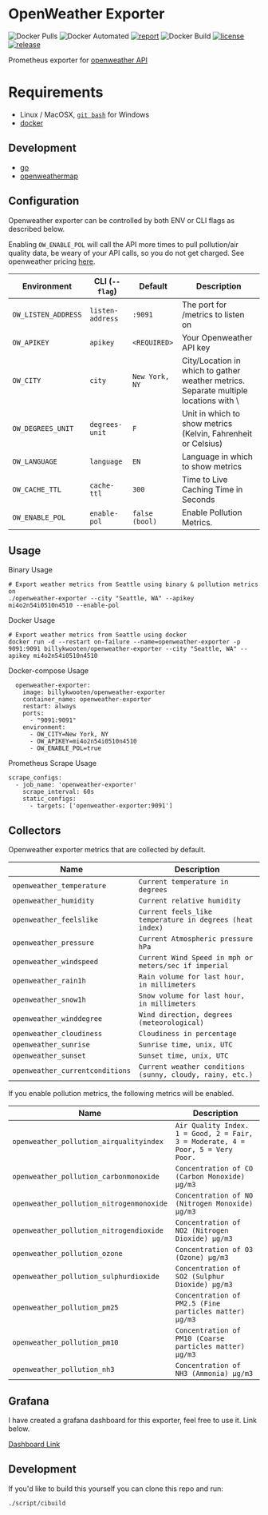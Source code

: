 # OpenWeather Exporter
![Docker Pulls](https://img.shields.io/docker/pulls/billykwooten/openweather-exporter.svg)
![Docker Automated](https://img.shields.io/docker/cloud/automated/billykwooten/openweather-exporter.svg)
[![report](https://goreportcard.com/badge/github.com/billykwooten/openweather-exporter)](https://goreportcard.com/report/github.com/billykwooten/openweather-exporter)
![Docker Build](https://img.shields.io/docker/cloud/build/billykwooten/openweather-exporter.svg)
[![license](https://img.shields.io/github/license/billykwooten/openweather-exporter.svg)](https://github.com/billykwooten/openweather-exporter/blob/main/LICENSE)
[![release](https://img.shields.io/github/release/billykwooten/openweather-exporter/all.svg)](https://github.com/billykwooten/openweather-exporter/releases)

Prometheus exporter for [openweather API](https://openweathermap.org/api)

# Requirements

* Linux / MacOSX, [`git bash`](https://git-scm.com/download/win) for Windows
* [docker](https://www.docker.com)

## Development

* [go](https://golang.org/dl)
* [openweathermap](https://github.com/briandowns/openweathermap)

## Configuration

Openweather exporter can be controlled by both ENV or CLI flags as described below. 

Enabling `OW_ENABLE_POL` will call the API more times to pull pollution/air quality data, be weary of your API calls, so you do not get charged. See openweather pricing [here](https://openweathermap.org/price).

| Environment        	 | CLI (`--flag`)   | Default                 	 | Description                                                                          |
|----------------------|------------------|---------------------------|--------------------------------------------------------------------------------------|
| `OW_LISTEN_ADDRESS`  | `listen-address` | `:9091`                   | The port for /metrics to listen on                                                   |
| `OW_APIKEY`          | `apikey`         | `<REQUIRED>`              | Your Openweather API key                                                             |
| `OW_CITY`            | `city`           | `New York, NY`            | City/Location in which to gather weather metrics. Separate multiple locations with \ | for example "New York, NY\|Seattle, WA" |
| `OW_DEGREES_UNIT`    | `degrees-unit`   | `F`                       | Unit in which to show metrics (Kelvin, Fahrenheit or Celsius)                        |
| `OW_LANGUAGE`        | `language`       | `EN`                      | Language in which to show metrics                                                    |
| `OW_CACHE_TTL`       | `cache-ttl`      | `300`                     | Time to Live Caching Time in Seconds                                                 |
| `OW_ENABLE_POL`      | `enable-pol`     | `false (bool)`            | Enable Pollution Metrics.                                                            |

## Usage

Binary Usage
```
# Export weather metrics from Seattle using binary & pollution metrics on
./openweather-exporter --city "Seattle, WA" --apikey mi4o2n54i0510n4510 --enable-pol
```

Docker Usage
```
# Export weather metrics from Seattle using docker
docker run -d --restart on-failure --name=openweather-exporter -p 9091:9091 billykwooten/openweather-exporter --city "Seattle, WA" --apikey mi4o2n54i0510n4510
```

Docker-compose Usage
```
  openweather-exporter:
    image: billykwooten/openweather-exporter
    container_name: openweather-exporter
    restart: always
    ports:
      - "9091:9091"
    environment:
      - OW_CITY=New York, NY
      - OW_APIKEY=mi4o2n54i0510n4510
      - OW_ENABLE_POL=true
```

Prometheus Scrape Usage
```
scrape_configs:
  - job_name: 'openweather-exporter'
    scrape_interval: 60s
    static_configs:
      - targets: ['openweather-exporter:9091']
```

## Collectors

Openweather exporter metrics that are collected by default.

| Name        	                   | Description                                                                  |
|---------------------------------|------------------------------------------------------------------------------|
| `openweather_temperature`       | `Current temperature in degrees`                                             |
| `openweather_humidity`          | `Current relative humidity`                                                  |
| `openweather_feelslike`         | `Current feels_like temperature in degrees (heat index)`                     |
| `openweather_pressure`          | `Current Atmospheric pressure hPa`                                           |
| `openweather_windspeed`         | `Current Wind Speed in mph or meters/sec if imperial`                        |
| `openweather_rain1h`            | `Rain volume for last hour, in millimeters`                                  |
| `openweather_snow1h`            | `Snow volume for last hour, in millimeters`                                  |
| `openweather_winddegree`        | `Wind direction, degrees (meteorological)`                                   |
| `openweather_cloudiness`        | `Cloudiness in percentage`                                                   |
| `openweather_sunrise`           | `Sunrise time, unix, UTC`                                                    |
| `openweather_sunset`            | `Sunset time, unix, UTC`                                                     |
| `openweather_currentconditions` | `Current weather conditions (sunny, cloudy, rainy, etc.)`                    |

If you enable pollution metrics, the following metrics will be enabled.

| Name        	                            | Description                                                                     |
|------------------------------------------|---------------------------------------------------------------------------------|
| `openweather_pollution_airqualityindex`  | `Air Quality Index. 1 = Good, 2 = Fair, 3 = Moderate, 4 = Poor, 5 = Very Poor.` |
| `openweather_pollution_carbonmonoxide`   | `Concentration of CO (Carbon Monoxide) μg/m3`                                   |
| `openweather_pollution_nitrogenmonoxide` | `Concentration of NO (Nitrogen Monoxide) μg/m3`                                 |
| `openweather_pollution_nitrogendioxide`  | `Concentration of NO2 (Nitrogen Dioxide) μg/m3`                                 |
| `openweather_pollution_ozone`            | `Concentration of O3 (Ozone) μg/m3`                                             |
| `openweather_pollution_sulphurdioxide`   | `Concentration of SO2 (Sulphur Dioxide) μg/m3`                                  |
| `openweather_pollution_pm25`             | `Concentration of PM2.5 (Fine particles matter) μg/m3`                          |
| `openweather_pollution_pm10`             | `Concentration of PM10 (Coarse particles matter) μg/m3`                         |
| `openweather_pollution_nh3`              | `Concentration of NH3 (Ammonia) μg/m3`                                          |


## Grafana

I have created a grafana dashboard for this exporter, feel free to use it. Link below.

[Dashboard Link](https://github.com/billykwooten/GrafanaDashboards/blob/master/open_weather_map.json)

## Development

If you'd like to build this yourself you can clone this repo and run:

```
./script/cibuild
```
